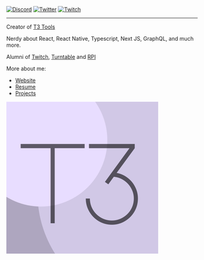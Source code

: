 [![Discord](https://img.shields.io/discord/853396660331085824.svg?label=&logo=discord&logoColor=ffffff&color=7389D8&labelColor=6A7EC2)](https://discord.gg/4qSC2V3vDw)
<a href="https://twitter.com/t3dotgg"><img src="https://img.shields.io/twitter/follow/t3dotgg?label=Twitter&style=social" alt="Twitter"></a>
<a href="https://twitch.tv/Theo"><img src="https://img.shields.io/twitch/status/Theo?label=Twitch" alt="Twitch"></a>

---

Creator of [T3 Tools](https://round.t3.gg)

Nerdy about React, React Native, Typescript, Next JS, GraphQL, and much more.

Alumni of [Twitch](https://twitch.tv), [Turntable](https://tt.fm) and [RPI](https://rpi.edu)

More about me:

- [Website](https://t3.gg)
- [Resume](https://github.com/TheoBr/TheoBr/blob/master/about/resume.md)
- [Projects](https://t3.gg/projects)

<a href="https://t3.gg"><img src="./assets/V1.svg" alt="T3 Tools Logo" style="{border-radius: 0.5rem; width: 150px; }"></a>

